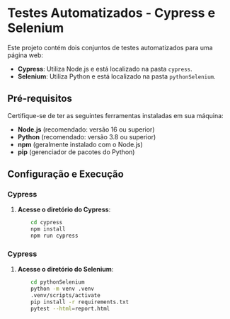 # Testes Automatizados - Cypress e Selenium

Este projeto contém dois conjuntos de testes automatizados para uma página web:

- **Cypress**: Utiliza Node.js e está localizado na pasta `cypress`.
- **Selenium**: Utiliza Python e está localizado na pasta `pythonSelenium`.

## Pré-requisitos

Certifique-se de ter as seguintes ferramentas instaladas em sua máquina:

- **Node.js** (recomendado: versão 16 ou superior)
- **Python** (recomendado: versão 3.8 ou superior)
- **npm** (geralmente instalado com o Node.js)
- **pip** (gerenciador de pacotes do Python)

## Configuração e Execução

### Cypress

1. **Acesse o diretório do Cypress**:
   ```bash
       cd cypress
       npm install
       npm run cypress
   ```

### Cypress

1. **Acesse o diretório do Selenium**:
   ```bash
       cd pythonSelenium
       python -m venv .venv
       .venv/scripts/activate
       pip install -r requirements.txt
       pytest --html=report.html
   ```
